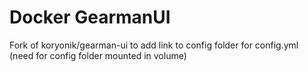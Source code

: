 # Docker GearmanUI

Fork of koryonik/gearman-ui to add link to config folder for config.yml (need for config folder mounted in volume)